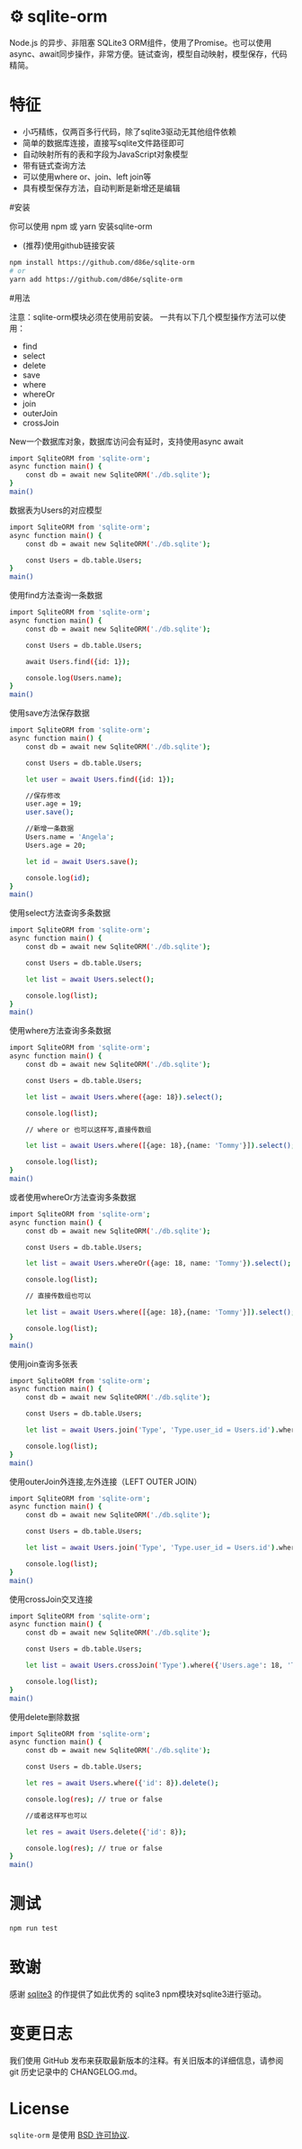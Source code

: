 # ⚙️ sqlite-orm

Node.js 的异步、非阻塞 SQLite3 ORM组件，使用了Promise。也可以使用async、await同步操作，非常方便。链试查询，模型自动映射，模型保存，代码精简。


# 特征

- 小巧精练，仅两百多行代码，除了sqlite3驱动无其他组件依赖
- 简单的数据库连接，直接写sqlite文件路径即可
- 自动映射所有的表和字段为JavaScript对象模型
- 带有链式查询方法
- 可以使用where or、join、left join等
- 具有模型保存方法，自动判断是新增还是编辑

#安装

你可以使用 npm 或 yarn 安装sqlite-orm
* (推荐)使用github链接安装
```bash
npm install https://github.com/d86e/sqlite-orm
# or
yarn add https://github.com/d86e/sqlite-orm
```

#用法

注意：sqlite-orm模块必须在使用前安装。
一共有以下几个模型操作方法可以使用：
- find
- select
- delete
- save
- where
- whereOr
- join
- outerJoin
- crossJoin

New一个数据库对象，数据库访问会有延时，支持使用async await
```bash
import SqliteORM from 'sqlite-orm';
async function main() {
    const db = await new SqliteORM('./db.sqlite');
}
main()
```
数据表为Users的对应模型
```bash
import SqliteORM from 'sqlite-orm';
async function main() {
    const db = await new SqliteORM('./db.sqlite');

    const Users = db.table.Users;
}
main()
```

使用find方法查询一条数据
```bash
import SqliteORM from 'sqlite-orm';
async function main() {
    const db = await new SqliteORM('./db.sqlite');

    const Users = db.table.Users;

    await Users.find({id: 1});

    console.log(Users.name);
}
main()
```

使用save方法保存数据
```bash
import SqliteORM from 'sqlite-orm';
async function main() {
    const db = await new SqliteORM('./db.sqlite');

    const Users = db.table.Users;

    let user = await Users.find({id: 1});

    //保存修改
    user.age = 19;
    user.save();

    //新增一条数据
    Users.name = 'Angela';
    Users.age = 20;

    let id = await Users.save();

    console.log(id);
}
main()
```

使用select方法查询多条数据
```bash
import SqliteORM from 'sqlite-orm';
async function main() {
    const db = await new SqliteORM('./db.sqlite');

    const Users = db.table.Users;

    let list = await Users.select();

    console.log(list);
}
main()
```

使用where方法查询多条数据
```bash
import SqliteORM from 'sqlite-orm';
async function main() {
    const db = await new SqliteORM('./db.sqlite');

    const Users = db.table.Users;

    let list = await Users.where({age: 18}).select();

    console.log(list);

    // where or 也可以这样写,直接传数组

    let list = await Users.where([{age: 18},{name: 'Tommy'}]).select();

    console.log(list);
}
main()
```

或者使用whereOr方法查询多条数据
```bash
import SqliteORM from 'sqlite-orm';
async function main() {
    const db = await new SqliteORM('./db.sqlite');

    const Users = db.table.Users;

    let list = await Users.whereOr({age: 18, name: 'Tommy'}).select();

    console.log(list);

    // 直接传数组也可以

    let list = await Users.where([{age: 18},{name: 'Tommy'}]).select();

    console.log(list);
}
main()
```

使用join查询多张表
```bash
import SqliteORM from 'sqlite-orm';
async function main() {
    const db = await new SqliteORM('./db.sqlite');

    const Users = db.table.Users;

    let list = await Users.join('Type', 'Type.user_id = Users.id').where({'Users.age': 18, 'Type.active': true}).select();

    console.log(list);
}
main()
```

使用outerJoin外连接,左外连接（LEFT OUTER JOIN）
```bash
import SqliteORM from 'sqlite-orm';
async function main() {
    const db = await new SqliteORM('./db.sqlite');

    const Users = db.table.Users;

    let list = await Users.join('Type', 'Type.user_id = Users.id').where({'Users.age': 18, 'Type.active': true}).select();

    console.log(list);
}
main()
```

使用crossJoin交叉连接
```bash
import SqliteORM from 'sqlite-orm';
async function main() {
    const db = await new SqliteORM('./db.sqlite');

    const Users = db.table.Users;

    let list = await Users.crossJoin('Type').where({'Users.age': 18, 'Type.active': true}).select();

    console.log(list);
}
main()
```

使用delete删除数据
```bash
import SqliteORM from 'sqlite-orm';
async function main() {
    const db = await new SqliteORM('./db.sqlite');

    const Users = db.table.Users;

    let res = await Users.where({'id': 8}).delete();

    console.log(res); // true or false

    //或者这样写也可以

    let res = await Users.delete({'id': 8});

    console.log(res); // true or false
}
main()
```


# 测试

```bash
npm run test
```

# 致谢

感谢 [sqlite3](https://github.com/TryGhost/node-sqlite3) 的作提供了如此优秀的 sqlite3 npm模块对sqlite3进行驱动。

# 变更日志

我们使用 GitHub 发布来获取最新版本的注释。有关旧版本的详细信息，请参阅 git 历史记录中的 CHANGELOG.md。


# License


`sqlite-orm` 是使用 [BSD 许可协议](https://github.com/d86e/sqlite-orm/raw/master/LICENSE).
